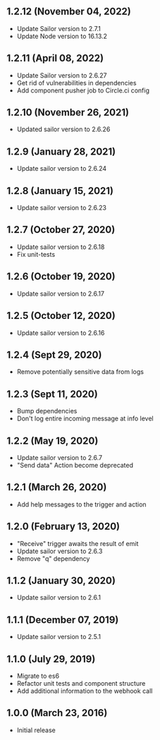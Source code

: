 ## 1.2.12 (November 04, 2022)
* Update Sailor version to 2.7.1
* Update Node version to 16.13.2

## 1.2.11 (April 08, 2022)
* Update Sailor version to 2.6.27
* Get rid of vulnerabilities in dependencies
* Add component pusher job to Circle.ci config

## 1.2.10 (November 26, 2021)
* Updated sailor version to 2.6.26

## 1.2.9 (January 28, 2021)
* Update sailor version to 2.6.24

## 1.2.8 (January 15, 2021)
* Update sailor version to 2.6.23

## 1.2.7 (October 27, 2020)
* Update sailor version to 2.6.18
* Fix unit-tests

## 1.2.6 (October 19, 2020)
* Update sailor version to 2.6.17

## 1.2.5 (October 12, 2020)
* Update sailor version to 2.6.16

## 1.2.4 (Sept 29, 2020)
* Remove potentially sensitive data from logs

## 1.2.3 (Sept 11, 2020)
* Bump dependencies
* Don't log entire incoming message at info level

## 1.2.2 (May 19, 2020)

* Update sailor version to 2.6.7
* "Send data" Action become deprecated

## 1.2.1 (March 26, 2020)
* Add help messages to the trigger and action

## 1.2.0 (February 13, 2020)

* "Receive" trigger awaits the result of emit
* Update sailor version to 2.6.3
* Remove "q" dependency

## 1.1.2 (January 30, 2020)

* Update sailor version to 2.6.1

## 1.1.1 (December 07, 2019)

* Update sailor version to 2.5.1

## 1.1.0 (July 29, 2019)

* Migrate to es6
* Refactor unit tests and component structure
* Add additional information to the webhook call

## 1.0.0 (March 23, 2016)

* Initial release
